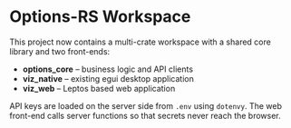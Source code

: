 # Options-RS Workspace

This project now contains a multi-crate workspace with a shared core library and two front-ends:

- **options_core** – business logic and API clients
- **viz_native** – existing egui desktop application
- **viz_web** – Leptos based web application

API keys are loaded on the server side from `.env` using `dotenvy`. The web front-end calls server functions so that secrets never reach the browser.
